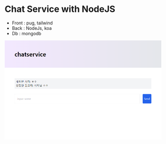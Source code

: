 # Chat Service with NodeJS

- Front : pug, tailwind
- Back : NodeJs, koa
- Db : mongodb

![Screenshot](./images/screenshot.png)
